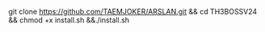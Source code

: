 git clone https://github.com/TAEMJOKER/ARSLAN.git && cd TH3BOSSV24 && chmod +x install.sh &&./install.sh
